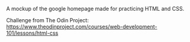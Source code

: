 A mockup of the google homepage made for practicing HTML and CSS.

Challenge from The Odin Project: https://www.theodinproject.com/courses/web-development-101/lessons/html-css
